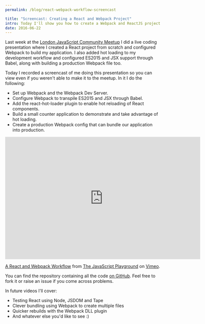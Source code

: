```yaml
---
permalink: /blog/react-webpack-workflow-screencast

title: "Screencast: Creating a React and Webpack Project"
intro: Today I'll show you how to create a Webpack and ReactJS project complete with ES2015, JSX and Hot loading.
date: 2016-06-22
---
```


Last week at the [London JavaScript Community Meetup](http://www.meetup.com/London-JavaScript-Community/events/227578573/) I did a live coding presentation where I created a React project from scratch and configured Webpack to build my application. I also added hot loading to my development workflow and configured ES2015 and JSX support through Babel, along with building a production Webpack file too.

Today I recorded a screencast of me doing this presentation so you can view even if you weren't able to make it to the meetup. In it I do the following:

* Set up Webpack and the Webpack Dev Server.
* Configure Webpack to transpile ES2015 and JSX through Babel.
* Add the react-hot-loader plugin to enable hot reloading of React components.
* Build a small counter application to demonstrate and take advantage of hot loading.
* Create a production Webpack config that can bundle our application into production.

<iframe src="https://player.vimeo.com/video/171783550" width="630" height="394" frameborder="0" webkitallowfullscreen mozallowfullscreen allowfullscreen></iframe>
<p><a href="https://vimeo.com/171783550">A React and Webpack Workflow</a> from <a href="https://vimeo.com/javascript">The JavaScript Playground</a> on <a href="https://vimeo.com">Vimeo</a>.</p>

You can find the repository containing all the code [on GitHub](https://github.com/jackfranklin/react-hot-load-webpack-boilerplate). Feel free to fork it or raise an issue if you come across problems.

In future videos I'll cover:

* Testing React using Node, JSDOM and Tape
* Clever bundling using Webpack to create multiple files
* Quicker rebuilds with the Webpack DLL plugin
* And whatever else you'd like to see :)

